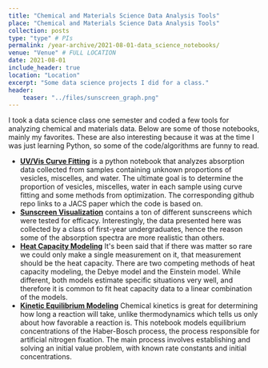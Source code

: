 ```yaml
---
title: "Chemical and Materials Science Data Analysis Tools"
place: "Chemical and Materials Science Data Analysis Tools"
collection: posts
type: "type" # PIs
permalink: /year-archive/2021-08-01-data_science_notebooks/
venue: "Venue" # FULL LOCATION
date: 2021-08-01
include_header: true
location: "Location"
excerpt: "Some data science projects I did for a class."
header:
    teaser: "../files/sunscreen_graph.png"
---
```


I took a data science class one semester and coded a few tools for analyzing chemical and materials data. Below are some of those notebooks, mainly my favorites. These are also interesting because it was at the time I was just learning Python, so some of the code/algorithms are funny to read.

* **[UV/Vis Curve Fitting](https://nbviewer.org/github/sdawley1/UV-Vis-Curve-Fitting/blob/main/sdawley1_hw5.ipynb)**
    is a python notebook that analyzes absorption data collected from samples containing unknown proportions of vesicles, miscelles, and water. The ultimate goal is to determine the proportion of vesicles, miscelles, water in each sample using curve fitting and some methods from optimization. The corresponding github repo links to a JACS paper which the code is based on.
* **[Sunscreen Visualization](https://nbviewer.org/github/sdawley1/Sunscreen-Visualization/blob/main/sdawley1_hw7.ipynb)**
    contains a ton of different sunscreens which were tested for efficacy. Interestingly, the data presented here was collected by a class of first-year undergraduates, hence the reason some of the absorption spectra are more realistic than others.
* **[Heat Capacity Modeling](https://nbviewer.org/github/sdawley1/Heat-Capacity-Modeling/blob/main/sdawley1_hw6.ipynb)**
    It's been said that if there was matter so rare we could only make a single measurement on it, that measurement should be the heat capacity. There are two competing methods of heat capacity modeling, the Debye model and the Einstein model. While different, both models estimate specific situations very well, and therefore it is common to fit heat capacity data to a linear combination of the models.
* **[Kinetic Equilibrium Modeling](https://nbviewer.org/github/sdawley1/Kinetic-Equilibrium-Model/blob/main/sdawley1_hw4.ipynb)**
    Chemical kinetics is great for determining how long a reaction will take, unlike thermodynamics which tells us only about how favorable a reaction is. This notebook models equilibrium concentrations of the Haber-Bosch process, the process responsible for artificial nitrogen fixation. The main process involves establishing and solving an initial value problem, with known rate constants and initial concentrations.

